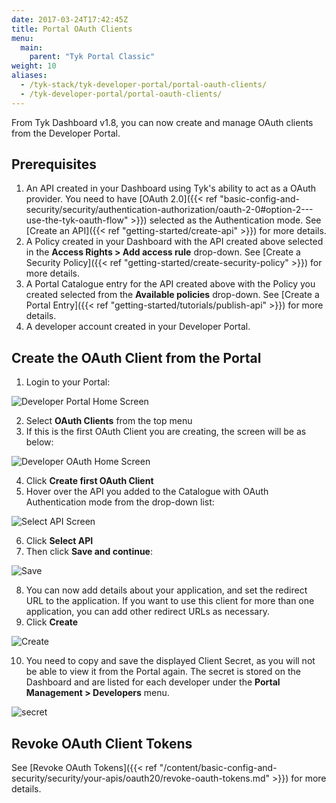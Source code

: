 ```yaml
---
date: 2017-03-24T17:42:45Z
title: Portal OAuth Clients
menu:
  main:
    parent: "Tyk Portal Classic"
weight: 10
aliases:
  - /tyk-stack/tyk-developer-portal/portal-oauth-clients/
  - /tyk-developer-portal/portal-oauth-clients/
---
```


From Tyk Dashboard v1.8, you can now create and manage OAuth clients from the Developer Portal.

## Prerequisites

1. An API created in your Dashboard using Tyk's ability to act as a OAuth provider. You need to have [OAuth 2.0]({{< ref "basic-config-and-security/security/authentication-authorization/oauth-2-0#option-2---use-the-tyk-oauth-flow" >}}) selected as the Authentication mode. See [Create an API]({{< ref "getting-started/create-api" >}}) for more details. 
2. A Policy created in your Dashboard with the API created above selected in the **Access Rights > Add access rule** drop-down. See [Create a Security Policy]({{< ref "getting-started/create-security-policy" >}}) for more details.
3. A Portal Catalogue entry for the API created above with the Policy you created selected from the **Available policies** drop-down. See [Create a Portal Entry]({{< ref "getting-started/tutorials/publish-api" >}}) for more details.
4. A developer account created in your Developer Portal.

## Create the OAuth Client from the Portal

1. Login to your Portal:
    
![Developer Portal Home Screen](/img/dashboard/portal-management/dev_portal_homev1.8.png)

2. Select **OAuth Clients** from the top menu
3. If this is the first OAuth Client you are creating, the screen will be as below:

![Developer OAuth Home Screen](/img/dashboard/portal-management/portal_first-oauth_client.png)

4. Click **Create first OAuth Client**
5. Hover over the API you added to the Catalogue with OAuth Authentication mode from the drop-down list:

![Select API Screen](/img/dashboard/portal-management/portal_oauth_select_api2.png)

6. Click **Select API**
7. Then click **Save and continue**:

![Save](/img/dashboard/portal-management/portal_oauth_connected_api2.png)

8. You can now add details about your application, and set the redirect URL to the application. If you want to use this client for more than one application, you can add other redirect URLs as necessary.
9. Click **Create**

![Create](/img/dashboard/portal-management/create_portal_oauth_client.png)

10. You need to copy and save the displayed Client Secret, as you will not be able to view it from the Portal again. The secret is stored on the Dashboard and are listed for each developer under the **Portal Management > Developers** menu.

![secret](/img/dashboard/portal-management/oauth_client_secrets.png)


## Revoke OAuth Client Tokens

See [Revoke OAuth Tokens]({{< ref "/content/basic-config-and-security/security/your-apis/oauth20/revoke-oauth-tokens.md" >}}) for more details.
